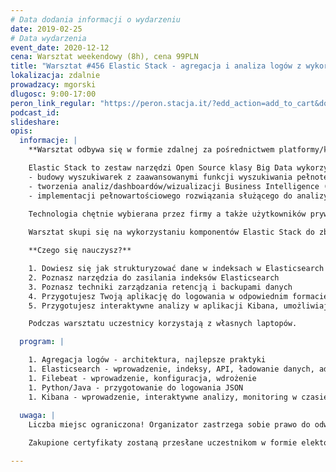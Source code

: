 ```yaml
---
# Data dodania informacji o wydarzeniu
date: 2019-02-25
# Data wydarzenia
event_date: 2020-12-12
cena: Warsztat weekendowy (8h), cena 99PLN
title: "Warsztat #456 Elastic Stack - agregacja i analiza logów z wykorzystaniem narzędzi Big Data"
lokalizacja: zdalnie
prowadzacy: mgorski
dlugosc: 9:00-17:00
peron_link_regular: "https://peron.stacja.it/?edd_action=add_to_cart&download_id=4767&edd_options[price_id]=1"
podcast_id:
slideshare:
opis:
  informacje: |
    **Warsztat odbywa się w formie zdalnej za pośrednictwem platformy/komunikatora online, z wykorzystaniem dźwięku, obrazu z kamery, udostępniania ekranu komputera prowadzącego i uczestników.** 

    Elastic Stack to zestaw narzędzi Open Source klasy Big Data wykorzystywany m.in. do:
    - budowy wyszukiwarek z zaawansowanymi funkcji wyszukiwania pełnotekstowego (na wzór Google Search)
    - tworzenia analiz/dashboardów/wizualizacji Business Intelligence (w tym wizualizacji danych geolokalizacyjnych)
    - implementacji pełnowartościowego rozwiązania służącego do analizy logów aplikacyjnych czy metryk
    
    Technologia chętnie wybierana przez firmy a także użytkowników prywatnych ze względu na ogromny wachlarz możliwości, duże wsparcie społeczności i świetną dokumentację, znacząco obniżającą próg wejścia dla nowych użytkowników.

    Warsztat skupi się na wykorzystaniu komponentów Elastic Stack do zbierania i analizy logów aplikacyjnych.

    **Czego się nauczysz?** 

    1. Dowiesz się jak strukturyzować dane w indeksach w Elasticsearch
    2. Poznasz narzędzia do zasilania indeksów Elasticsearch
    3. Poznasz techniki zarządzania retencją i backupami danych
    4. Przygotujesz Twoją aplikację do logowania w odpowiednim formacie
    5. Przygotujesz interaktywne analizy w aplikacji Kibana, umożliwiające wyciąganie wniosków z zebranych danych

    Podczas warsztatu uczestnicy korzystają z własnych laptopów. 

  program: |

    1. Agregacja logów - architektura, najlepsze praktyki
    1. Elasticsearch - wprowadzenie, indeksy, API, ładowanie danych, administracja
    1. Filebeat - wprowadzenie, konfiguracja, wdrożenie
    1. Python/Java - przygotowanie do logowania JSON
    1. Kibana - wprowadzenie, interaktywne analizy, monitoring w czasie rzeczywistym
  
  uwaga: |
    Liczba miejsc ograniczona! Organizator zastrzega sobie prawo do odwołania wydarzenia w przypadku niezgłoszenia się minimalnej liczby uczestników.

    Zakupione certyfikaty zostaną przesłane uczestnikom w formie elektoronicznej po warsztacie. Jeśli chcesz otrzymać zakupiony certyfikat w formie papierowej, zgłoś to mailowo na adres kontakt@stacja.it.

---
```

